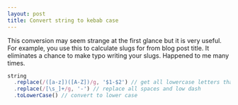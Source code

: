 ```yaml
---
layout: post
title: Convert string to kebab case
---
```


This conversion may seem strange at the first glance but it is very useful. For example, you use this to calculate slugs for from blog post title. It eliminates a chance to make typo writing your slugs. Happened to me many times.

```js
string
  .replace(/([a-z])([A-Z])/g, '$1-$2') // get all lowercase letters that are near to uppercase ones
  .replace(/[\s_]+/g, '-') // replace all spaces and low dash
  .toLowerCase() // convert to lower case
```

<!-- resources:
  - name: GitHub Gist comment
    url: https://gist.github.com/thevangelist/8ff91bac947018c9f3bfaad6487fa149#gistcomment-2659294 -->
